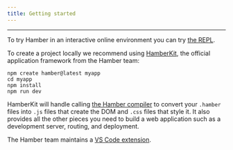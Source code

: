 ```yaml
---
title: Getting started
---
```


---

To try Hamber in an interactive online environment you can try [the REPL](https://hamberjs.web.app/repl).

To create a project locally we recommend using [HamberKit](https://hamberjs-kit.web.app/), the official application framework from the Hamber team:
```
npm create hamber@latest myapp
cd myapp
npm install
npm run dev
```

HamberKit will handle calling [the Hamber compiler](https://www.npmjs.com/package/hamber) to convert your `.hamber` files into `.js` files that create the DOM and `.css` files that style it. It also provides all the other pieces you need to build a web application such as a development server, routing, and deployment.

The Hamber team maintains a [VS Code extension](https://marketplace.visualstudio.com/items?itemName=hamberjs.hamber-vscode).
